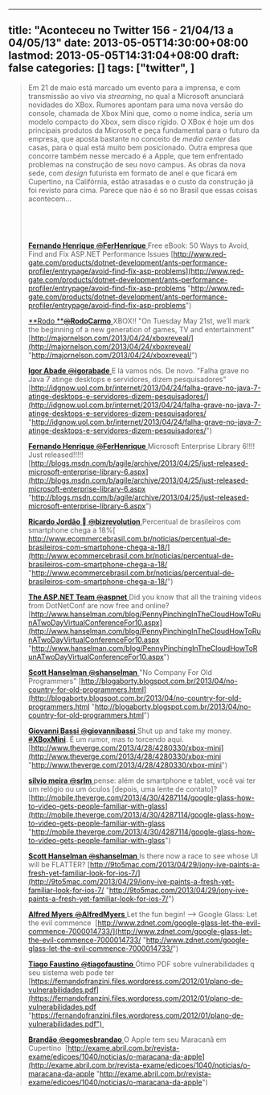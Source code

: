 
---
title: "Aconteceu no Twitter 156 - 21/04/13 a 04/05/13"
date: 2013-05-05T14:30:00+08:00
lastmod: 2013-05-05T14:31:04+08:00
draft: false
categories: []
tags: ["twitter", ]
---


> Em 21 de maio está marcado um evento para a imprensa, e com transmissão ao vivo via *streaming*, no qual a Microsoft anunciará novidades do XBox. Rumores apontam para uma nova versão do console, chamada de Xbox Mini que, como o nome indica, seria um modelo compacto do Xbox, sem disco rígido. O XBox é hoje um dos principais produtos da Microsoft e peça fundamental para o futuro da empresa, que aposta bastante no conceito de *media center* das casas, para o qual está muito bem posicionado. Outra empresa que concorre também nesse mercado é a Apple, que tem enfrentado problemas na construção de seu novo campus. As obras da nova sede, com *design* futurista em formato de anel e que ficará em Cupertino, na Califórnia, estão atrasadas e o custo da construção já foi revisto para cima. Parece que não é só no Brasil que essas coisas acontecem…
> 
>  
> 
>  
> 
> [**Fernando Henrique** ‏<s>@</s>**FerHenrique** ](https://twitter.com/FerHenrique)Free eBook: 50 Ways to Avoid, Find and Fix ASP.NET Performance Issues [http://www.red-gate.com/products/dotnet-development/ants-performance-profiler/entrypage/avoid-find-fix-asp-problems](http://www.red-gate.com/products/dotnet-development/ants-performance-profiler/entrypage/avoid-find-fix-asp-problems "http://www.red-gate.com/products/dotnet-development/ants-performance-profiler/entrypage/avoid-find-fix-asp-problems")
> 
> [**Rodo **‏<s>@</s>**RodoCarmo** ](https://twitter.com/RodoCarmo)XBOX!! "On Tuesday May 21st, we’ll mark the beginning of a new generation of games, TV and entertainment" [http://majornelson.com/2013/04/24/xboxreveal/](http://majornelson.com/2013/04/24/xboxreveal/ "http://majornelson.com/2013/04/24/xboxreveal/")
> 
> [**Igor Abade** ‏<s>@</s>**igorabade** ](https://twitter.com/igorabade)E lá vamos nós. De novo. "Falha grave no Java 7 atinge desktops e servidores, dizem pesquisadores" [http://idgnow.uol.com.br/internet/2013/04/24/falha-grave-no-java-7-atinge-desktops-e-servidores-dizem-pesquisadores/](http://idgnow.uol.com.br/internet/2013/04/24/falha-grave-no-java-7-atinge-desktops-e-servidores-dizem-pesquisadores/ "http://idgnow.uol.com.br/internet/2013/04/24/falha-grave-no-java-7-atinge-desktops-e-servidores-dizem-pesquisadores/")
> 
> [**Fernando Henrique** ‏<s>@</s>**FerHenrique** ](https://twitter.com/FerHenrique)Microsoft Enterprise Library 6!!!! Just released!!!!!  [http://blogs.msdn.com/b/agile/archive/2013/04/25/just-released-microsoft-enterprise-library-6.aspx](http://blogs.msdn.com/b/agile/archive/2013/04/25/just-released-microsoft-enterprise-library-6.aspx "http://blogs.msdn.com/b/agile/archive/2013/04/25/just-released-microsoft-enterprise-library-6.aspx")
> 
> [**Ricardo Jordão ** ‏<s>@</s>**bizrevolution** ](https://twitter.com/bizrevolution)Percentual de brasileiros com smartphone chega a 18%[ http://www.ecommercebrasil.com.br/noticias/percentual-de-brasileiros-com-smartphone-chega-a-18/](http://www.ecommercebrasil.com.br/noticias/percentual-de-brasileiros-com-smartphone-chega-a-18/ "http://www.ecommercebrasil.com.br/noticias/percentual-de-brasileiros-com-smartphone-chega-a-18/")
> 
> [**The ASP.NET Team** ‏<s>@</s>**aspnet** ](https://twitter.com/aspnet)Did you know that all the training videos from DotNetConf are now free and online? [http://www.hanselman.com/blog/PennyPinchingInTheCloudHowToRunATwoDayVirtualConferenceFor10.aspx](http://www.hanselman.com/blog/PennyPinchingInTheCloudHowToRunATwoDayVirtualConferenceFor10.aspx "http://www.hanselman.com/blog/PennyPinchingInTheCloudHowToRunATwoDayVirtualConferenceFor10.aspx")
> 
> [**Scott Hanselman** ‏<s>@</s>**shanselman** ](https://twitter.com/shanselman)"No Company For Old Programmers" [http://blogaborty.blogspot.com.br/2013/04/no-country-for-old-programmers.html](http://blogaborty.blogspot.com.br/2013/04/no-country-for-old-programmers.html "http://blogaborty.blogspot.com.br/2013/04/no-country-for-old-programmers.html")
> 
> [**Giovanni Bassi** ‏<s>@</s>**giovannibassi** ](https://twitter.com/giovannibassi)Shut up and take my money. [<s>#</s>**XBoxMini**](https://twitter.com/search?q=%23XBoxMini&src=hash). É um rumor, mas to torcendo aqui.
>    [http://www.theverge.com/2013/4/28/4280330/xbox-mini](http://www.theverge.com/2013/4/28/4280330/xbox-mini "http://www.theverge.com/2013/4/28/4280330/xbox-mini")
> 
> [**silvio meira** ‏<s>@</s>**srlm** ](https://twitter.com/srlm)pense: além de smartphone e tablet, você vai ter um relógio ou um óculos [depois, uma lente de contato]? [http://mobile.theverge.com/2013/4/30/4287114/google-glass-how-to-video-gets-people-familiar-with-glass](http://mobile.theverge.com/2013/4/30/4287114/google-glass-how-to-video-gets-people-familiar-with-glass "http://mobile.theverge.com/2013/4/30/4287114/google-glass-how-to-video-gets-people-familiar-with-glass")
> 
> [**Scott Hanselman** ‏<s>@</s>**shanselman** ](https://twitter.com/shanselman)Is there now a race to see whose UI will be FLATTER? [http://9to5mac.com/2013/04/29/jony-ive-paints-a-fresh-yet-familiar-look-for-ios-7/](http://9to5mac.com/2013/04/29/jony-ive-paints-a-fresh-yet-familiar-look-for-ios-7/ "http://9to5mac.com/2013/04/29/jony-ive-paints-a-fresh-yet-familiar-look-for-ios-7/")
> 
> [**Alfred Myers** ‏<s>@</s>**AlfredMyers** ](https://twitter.com/AlfredMyers)Let the fun begin! --> Google Glass: Let the evil commence  [http://www.zdnet.com/google-glass-let-the-evil-commence-7000014733/](http://www.zdnet.com/google-glass-let-the-evil-commence-7000014733/ "http://www.zdnet.com/google-glass-let-the-evil-commence-7000014733/")
> 
> [**Tiago Faustino** ‏<s>@</s>**tiagofaustino** ](https://twitter.com/tiagofaustino)Ótimo PDF sobre vulnerabilidades q seu sistema web pode ter  [https://fernandofranzini.files.wordpress.com/2012/01/plano-de-vulnerabilidades.pdf](https://fernandofranzini.files.wordpress.com/2012/01/plano-de-vulnerabilidades.pdf "https://fernandofranzini.files.wordpress.com/2012/01/plano-de-vulnerabilidades.pdf") 
> 
> [**Brandão** ‏<s>@</s>**egomesbrandao** ](https://twitter.com/egomesbrandao)O Apple tem seu Maracanã em Cupertino  [http://exame.abril.com.br/revista-exame/edicoes/1040/noticias/o-maracana-da-apple](http://exame.abril.com.br/revista-exame/edicoes/1040/noticias/o-maracana-da-apple "http://exame.abril.com.br/revista-exame/edicoes/1040/noticias/o-maracana-da-apple")

